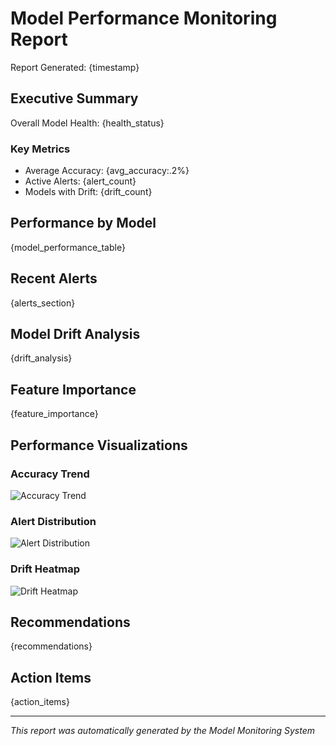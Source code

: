 # Model Performance Monitoring Report

Report Generated: {timestamp}

## Executive Summary

Overall Model Health: {health_status}

### Key Metrics
- Average Accuracy: {avg_accuracy:.2%}
- Active Alerts: {alert_count}
- Models with Drift: {drift_count}

## Performance by Model

{model_performance_table}

## Recent Alerts

{alerts_section}

## Model Drift Analysis

{drift_analysis}

## Feature Importance

{feature_importance}

## Performance Visualizations

### Accuracy Trend
![Accuracy Trend](plots_{timestamp}/accuracy_trend.png)

### Alert Distribution
![Alert Distribution](plots_{timestamp}/alert_distribution.png)

### Drift Heatmap
![Drift Heatmap](plots_{timestamp}/drift_heatmap.png)

## Recommendations

{recommendations}

## Action Items

{action_items}

---
*This report was automatically generated by the Model Monitoring System*